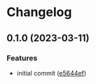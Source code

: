 # Changelog

## 0.1.0 (2023-03-11)


### Features

* initial commit ([e5644ef](https://github.com/nvim-neorg/neorg-breeze/commit/e5644efc652520825c235aa239a4ab5519e23a7c))
